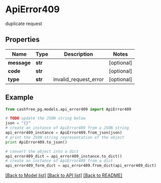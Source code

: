 # ApiError409

duplicate request

## Properties
Name | Type | Description | Notes
------------ | ------------- | ------------- | -------------
**message** | **str** |  | [optional] 
**code** | **str** |  | [optional] 
**type** | **str** | invalid_request_error | [optional] 

## Example

```python
from cashfree_pg.models.api_error409 import ApiError409

# TODO update the JSON string below
json = "{}"
# create an instance of ApiError409 from a JSON string
api_error409_instance = ApiError409.from_json(json)
# print the JSON string representation of the object
print ApiError409.to_json()

# convert the object into a dict
api_error409_dict = api_error409_instance.to_dict()
# create an instance of ApiError409 from a dict
api_error409_form_dict = api_error409.from_dict(api_error409_dict)
```
[[Back to Model list]](../README.md#documentation-for-models) [[Back to API list]](../README.md#documentation-for-api-endpoints) [[Back to README]](../README.md)


